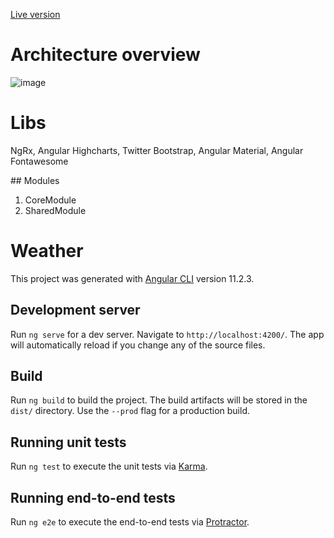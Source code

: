 [Live version](https://jeffrysteven.github.io/weather-app/)

# Architecture overview
![image](https://user-images.githubusercontent.com/1964344/110857314-b7741a00-8286-11eb-935b-803effc17903.png)


# Libs

NgRx, Angular Highcharts, Twitter Bootstrap, Angular Material, Angular Fontawesome

## Modules

1. CoreModule
2. SharedModule

# Weather

This project was generated with [Angular CLI](https://github.com/angular/angular-cli) version 11.2.3.

## Development server

Run `ng serve` for a dev server. Navigate to `http://localhost:4200/`. The app will automatically reload if you change any of the source files.

## Build

Run `ng build` to build the project. The build artifacts will be stored in the `dist/` directory. Use the `--prod` flag for a production build.

## Running unit tests

Run `ng test` to execute the unit tests via [Karma](https://karma-runner.github.io).

## Running end-to-end tests

Run `ng e2e` to execute the end-to-end tests via [Protractor](http://www.protractortest.org/).
